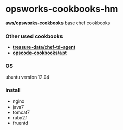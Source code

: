 opsworks-cookbooks-hm
=====================
**[aws/opsworks-cookbooks](https://github.com/aws/opsworks-cookbooks)** base chef cookbooks

### Other used cookbooks ###
* **[treasure-data/chef-td-agent](https://github.com/treasure-data/chef-td-agent)**
* **[opscode-cookbooks/apt](https://github.com/opscode-cookbooks/apt)**

### OS ###
ubuntu version 12.04

### install ###
* nginx
* java7
* tomcat7
* ruby2.1
* fruentd
